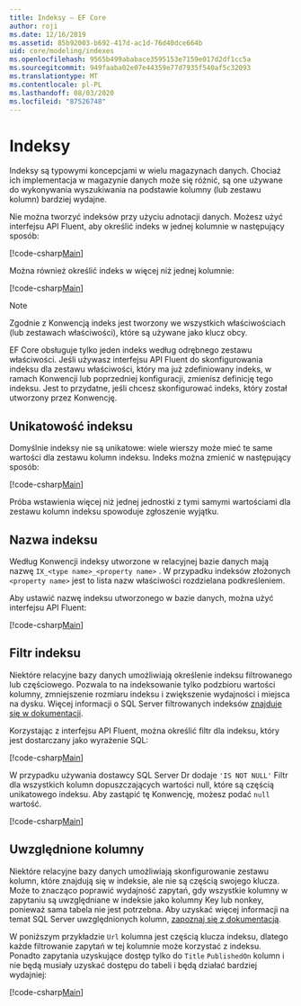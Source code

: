 ```yaml
---
title: Indeksy — EF Core
author: roji
ms.date: 12/16/2019
ms.assetid: 85b92003-b692-417d-ac1d-76d40dce664b
uid: core/modeling/indexes
ms.openlocfilehash: 9565b499ababace3595153e7159e017d2df1cc5a
ms.sourcegitcommit: 949faaba02e07e44359e77d7935f540af5c32093
ms.translationtype: MT
ms.contentlocale: pl-PL
ms.lasthandoff: 08/03/2020
ms.locfileid: "87526748"
---
```

# <a name="indexes"></a>Indeksy

Indeksy są typowymi koncepcjami w wielu magazynach danych. Chociaż ich implementacja w magazynie danych może się różnić, są one używane do wykonywania wyszukiwania na podstawie kolumny (lub zestawu kolumn) bardziej wydajne.

Nie można tworzyć indeksów przy użyciu adnotacji danych. Możesz użyć interfejsu API Fluent, aby określić indeks w jednej kolumnie w następujący sposób:

[!code-csharp[Main](../../../samples/core/Modeling/FluentAPI/Index.cs?name=Index&highlight=4)]

Można również określić indeks w więcej niż jednej kolumnie:

[!code-csharp[Main](../../../samples/core/Modeling/FluentAPI/IndexComposite.cs?name=Composite&highlight=4)]

> [!NOTE]
> Zgodnie z Konwencją indeks jest tworzony we wszystkich właściwościach (lub zestawach właściwości), które są używane jako klucz obcy.
>
> EF Core obsługuje tylko jeden indeks według odrębnego zestawu właściwości. Jeśli używasz interfejsu API Fluent do skonfigurowania indeksu dla zestawu właściwości, który ma już zdefiniowany indeks, w ramach Konwencji lub poprzedniej konfiguracji, zmienisz definicję tego indeksu. Jest to przydatne, jeśli chcesz skonfigurować indeks, który został utworzony przez Konwencję.

## <a name="index-uniqueness"></a>Unikatowość indeksu

Domyślnie indeksy nie są unikatowe: wiele wierszy może mieć te same wartości dla zestawu kolumn indeksu. Indeks można zmienić w następujący sposób:

[!code-csharp[Main](../../../samples/core/Modeling/FluentAPI/IndexUnique.cs?name=IndexUnique&highlight=5)]

Próba wstawienia więcej niż jednej jednostki z tymi samymi wartościami dla zestawu kolumn indeksu spowoduje zgłoszenie wyjątku.

## <a name="index-name"></a>Nazwa indeksu

Według Konwencji indeksy utworzone w relacyjnej bazie danych mają nazwę `IX_<type name>_<property name>` . W przypadku indeksów złożonych `<property name>` jest to lista nazw właściwości rozdzielana podkreśleniem.

Aby ustawić nazwę indeksu utworzonego w bazie danych, można użyć interfejsu API Fluent:

[!code-csharp[Main](../../../samples/core/Modeling/FluentAPI/IndexName.cs?name=IndexName&highlight=5)]

## <a name="index-filter"></a>Filtr indeksu

Niektóre relacyjne bazy danych umożliwiają określenie indeksu filtrowanego lub częściowego. Pozwala to na indeksowanie tylko podzbioru wartości kolumny, zmniejszenie rozmiaru indeksu i zwiększenie wydajności i miejsca na dysku. Więcej informacji o SQL Server filtrowanych indeksów [znajduje się w dokumentacji](/sql/relational-databases/indexes/create-filtered-indexes).

Korzystając z interfejsu API Fluent, można określić filtr dla indeksu, który jest dostarczany jako wyrażenie SQL:

[!code-csharp[Main](../../../samples/core/Modeling/FluentAPI/IndexFilter.cs?name=IndexFilter&highlight=5)]

W przypadku używania dostawcy SQL Server Dr dodaje `'IS NOT NULL'` Filtr dla wszystkich kolumn dopuszczających wartości null, które są częścią unikatowego indeksu. Aby zastąpić tę Konwencję, możesz podać `null` wartość.

[!code-csharp[Main](../../../samples/core/Modeling/FluentAPI/IndexNoFilter.cs?name=IndexNoFilter&highlight=6)]

## <a name="included-columns"></a>Uwzględnione kolumny

Niektóre relacyjne bazy danych umożliwiają skonfigurowanie zestawu kolumn, które znajdują się w indeksie, ale nie są częścią swojego klucza. Może to znacząco poprawić wydajność zapytań, gdy wszystkie kolumny w zapytaniu są uwzględniane w indeksie jako kolumny Key lub nonkey, ponieważ sama tabela nie jest potrzebna. Aby uzyskać więcej informacji na temat SQL Server uwzględnionych kolumn, [zapoznaj się z dokumentacją](/sql/relational-databases/indexes/create-indexes-with-included-columns).

W poniższym przykładzie `Url` kolumna jest częścią klucza indeksu, dlatego każde filtrowanie zapytań w tej kolumnie może korzystać z indeksu. Ponadto zapytania uzyskujące dostęp tylko do `Title` `PublishedOn` kolumn i nie będą musiały uzyskać dostępu do tabeli i będą działać bardziej wydajniej:

[!code-csharp[Main](../../../samples/core/Modeling/FluentAPI/IndexInclude.cs?name=IndexInclude&highlight=5-9)]
